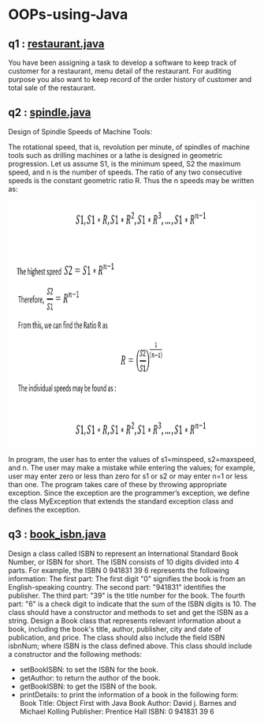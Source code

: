 # OOPs-using-Java

## q1 : [restaurant.java](https://github.com/subhankar01/OOPs-using-Java/blob/main/restaurant.java)
You have been assigning a task to develop a software to keep track of customer for a restaurant, menu detail of the restaurant. For auditing purpose you also want to keep record of the order history of customer and total sale of the restaurant.

## q2 : [spindle.java](https://github.com/subhankar01/OOPs-using-Java/blob/main/spindle.java)

Design of Spindle Speeds of Machine Tools:

The rotational speed, that is, revolution per minute, of spindles of machine tools such as drilling machines or a lathe is designed in geometric progression. Let us assume S1, is the minimum speed, S2 the maximum speed, and n is the number of speeds. The ratio of any two consecutive speeds is the constant geometric ratio R. Thus the n speeds may be written as:

<img src="https://github.com/subhankar01/OOPs-using-Java/blob/main/repo%20images/q2.PNG" width=1000, height=500>

In program, the user has to enter the values of s1=minspeed, s2=maxspeed, and n. The user may make a mistake while entering the values; for example, user may enter zero or less than zero for s1 or s2 or may enter n=1 or less than one. The program takes care of these by throwing appropriate exception. Since the exception are the programmer’s exception, we define the class MyException that extends the standard exception class and defines the exception.

## q3 : [book_isbn.java](https://github.com/subhankar01/OOPs-using-Java/blob/main/book_isbn.java)

Design a class called ISBN to represent an International Standard Book Number, or ISBN for short.
The ISBN consists of 10 digits divided into 4 parts. For example, the ISBN 0 941831 39 6 represents the
following information:
The first part: The first digit "0" signifies the book is from an English-speaking country.
The second part: "941831" identifies the publisher.
The third part: "39" is the title number for the book.
The fourth part: "6" is a check digit to indicate that the sum of the ISBN digits is 10.
The class should have a constructor and methods to set and get the ISBN as a string.
Design a Book class that represents relevant information about a book, including the book's title, author,
publisher, city and date of publication, and price. The class should also include the field ISBN isbnNum;
where ISBN is the class defined above.
This class should include a constructor and the following methods:
- setBookISBN: to set the ISBN for the book.
- getAuthor: to return the author of the book.
- getBookISBN: to get the ISBN of the book.
- printDetails: to print the information of a book in the following form:
Book Title: Object First with Java
Book Author: David j. Barnes and Michael Kolling
Publisher: Prentice Hall
ISBN: 0 941831 39 6
